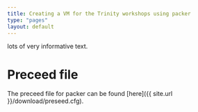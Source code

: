 ```yaml
---
title: Creating a VM for the Trinity workshops using packer
type: "pages"
layout: default
---
```


lots of very informative text.

Preceed file
============
The preceed file for packer can be found [here]({{ site.url }}/download/preseed.cfg).



